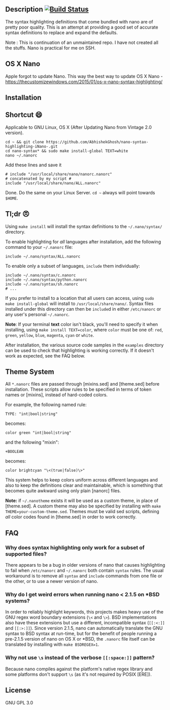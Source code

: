 Description [![Build Status](https://travis-ci.org/AbhishekGhosh/nano-syntax-highlighting-iNano-.svg)](https://travis-ci.org/AbhishekGhosh/nano-syntax-highlighting-iNano-)
-----------

The syntax highlighting definitions that come bundled with nano are of
pretty poor quality. This is an attempt at providing a good set of accurate
syntax definitions to replace and expand the defaults.

Note : This is continuation of an unmaintained repo. I have not created all the stuffs.
Nano is practical for me on SSH. 

OS X Nano
---------

Apple forgot to update Nano. This way the best way to update OS X Nano - https://thecustomizewindows.com/2015/01/os-x-nano-syntax-highlighting/

Installation
------------

Shortcut :smile:
--------

Applicable to GNU Linux, OS X (After Updating Nano from Vintage 2.0 version).

````
cd ~ && git clone https://github.com/AbhishekGhosh/nano-syntax-highlighting-iNano-.git
cd nano-syntax* && sudo make install-global TEXT=white
nano ~/.nanorc

````
Add these lines and save it

```` 
# include "/usr/local/share/nano/nanorc.nanorc" 
# concatenated by my script #
include "/usr/local/share/nano/ALL.nanorc"

````

Done. Do the same on your Linux Server. `cd ~` always will point towards `$HOME`.

Tl;dr :angry:
-----

Using `make install` will install the syntax definitions to the
`~/.nano/syntax/` directory.

To enable highlighting for *all* languages after installation, add the
following command to your `~/.nanorc` file:

    include ~/.nano/syntax/ALL.nanorc

To enable only a subset of languages, `include` them individually:

    include ~/.nano/syntax/c.nanorc
    include ~/.nano/syntax/python.nanorc
    include ~/.nano/syntax/sh.nanorc
    # ...

If you prefer to install to a location that all users can access, using
`sudo make install-global` will install to `/usr/local/share/nano/`.
Syntax files installed under this directory can then be `include`d in
either `/etc/nanorc` or any user's personal `~/.nanorc`.

**Note**: If your terminal **text** color isn't black, you'll need to
specify it when installing, using `make install TEXT=color`, where
`color` must be one of: `red`, `green`, `yellow`, `blue`, `magenta`,
`cyan` or `white`.

After installation, the various source code samples in the `examples`
directory can be used to check that highlighting is working correctly.
If it doesn't work as expected, see the FAQ below.

Theme System
------------

All `*.nanorc` files are passed through [mixins.sed] and [theme.sed] before
installation. These scripts allow rules to be specified in terms of token
names or [mixins], instead of hard-coded colors.

For example, the following named rule:

    TYPE: "int|bool|string"

becomes:

    color green "int|bool|string"

and the following "mixin":

    +BOOLEAN

becomes:

    color brightcyan "\<(true|false)\>"

This system helps to keep colors uniform across different languages and
also to keep the definitions clear and maintainable, which is something that
becomes quite awkward using only plain [nanorc] files.

**Note:** if `~/.nanotheme` exists it will be used as a custom theme, in
place of [theme.sed]. A custom theme may also be specified by installing
with `make THEME=your-custom-theme.sed`. Themes must be valid sed scripts,
defining *all* color codes found in [theme.sed] in order to work correctly.

FAQ
----

### Why does syntax highlighting only work for a subset of supported files?

There appears to be a bug in older versions of nano that causes
highlighting to fail when `/etc/nanorc` and `~/.nanorc` both contain
`syntax` rules. The usual workaround is to remove all `syntax` and `include`
commands from one file or the other, or to use a newer version of nano.

### Why do I get weird errors when running nano < 2.1.5 on *BSD systems?

In order to reliably highlight keywords, this projects makes heavy use of
the GNU regex word boundary extensions (`\<` and `\>`). BSD implementations
also have these extensions but use a different, incompatible syntax
(`[[:<:]]` and `[[:>:]]`). Since version 2.1.5, nano can automatically
translate the GNU syntax to BSD syntax at run-time, but for the benefit of
people running a pre-2.1.5 version of nano on OS X or *BSD, the `.nanorc`
file itself can be translated by installing with `make BSDREGEX=1`.

### Why not use `\s` instead of the verbose `[[:space:]]` pattern?

Because nano compiles against the platform's native regex library and some
platforms don't support `\s` (as it's not required by POSIX [ERE]).

License
---------

GNU GPL 3.0
